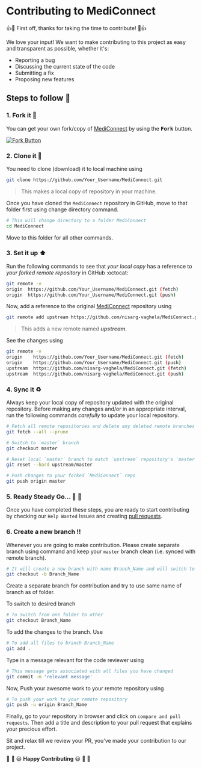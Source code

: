 # Contributing to MediConnect

:+1::tada: First off, thanks for taking the time to contribute! :tada::+1:

We love your input! We want to make contributing to this project as easy and transparent as possible, whether it's:

- Reporting a bug
- Discussing the current state of the code
- Submitting a fix
- Proposing new features

## Steps to follow :scroll:

### 1. Fork it :fork_and_knife:

You can get your own fork/copy of [MediConnect](https://github.com/nisarg-vaghela/MediConnect) by using the <kbd><b>Fork</b></kbd></a> button.

[![Fork Button](https://help.github.com/assets/images/help/repository/fork_button.jpg)](https://github.com/nisarg-vaghela/MediConnect)

### 2. Clone it :busts_in_silhouette:

You need to clone (download) it to local machine using

```sh
git clone https://github.com/Your_Username/MediConnect.git
```

> This makes a local copy of repository in your machine.

Once you have cloned the `MediConnect` repository in GitHub, move to that folder first using change directory command.

```sh
# This will change directory to a folder MediConnect
cd MediConnect
```

Move to this folder for all other commands.

### 3. Set it up :arrow_up:

Run the following commands to see that _your local copy_ has a reference to _your forked remote repository_ in GitHub :octocat:

```sh
git remote -v
origin  https://github.com/Your_Username/MediConnect.git (fetch)
origin  https://github.com/Your_Username/MediConnect.git (push)
```

Now, add a reference to the original [MediConnect](https://github.com/nisarg-vaghela/MediConnect) repository using

```sh
git remote add upstream https://github.com/nisarg-vaghela/MediConnect.git
```

> This adds a new remote named **_upstream_**.

See the changes using

```sh
git remote -v
origin    https://github.com/Your_Username/MediConnect.git (fetch)
origin    https://github.com/Your_Username/MediConnect.git (push)
upstream  https://github.com/nisarg-vaghela/MediConnect.git (fetch)
upstream  https://github.com/nisarg-vaghela/MediConnect.git (push)
```

### 4. Sync it :recycle:

Always keep your local copy of repository updated with the original repository.
Before making any changes and/or in an appropriate interval, run the following commands _carefully_ to update your local repository.

```sh
# Fetch all remote repositories and delete any deleted remote branches
git fetch --all --prune

# Switch to `master` branch
git checkout master

# Reset local `master` branch to match `upstream` repository's `master` branch
git reset --hard upstream/master

# Push changes to your forked `MediConnect` repo
git push origin master
```

### 5. Ready Steady Go... :turtle: :rabbit2:

Once you have completed these steps, you are ready to start contributing by checking our `Help Wanted` Issues and creating [pull requests](https://github.com/nisarg-vaghela/MediConnect/pulls).

### 6. Create a new branch :bangbang:

Whenever you are going to make contribution. Please create separate branch using command and keep your `master` branch clean (i.e. synced with remote branch).

```sh
# It will create a new branch with name Branch_Name and will switch to that branch.
git checkout -b Branch_Name
```

Create a separate branch for contribution and try to use same name of branch as of folder.

To switch to desired branch

```sh
# To switch from one folder to other
git checkout Branch_Name
```

To add the changes to the branch. Use

```sh
# To add all files to branch Branch_Name
git add .
```

Type in a message relevant for the code reviewer using

```sh
# This message gets associated with all files you have changed
git commit -m 'relevant message'
```

Now, Push your awesome work to your remote repository using

```sh
# To push your work to your remote repository
git push -u origin Branch_Name
```

Finally, go to your repository in browser and click on `compare and pull requests`.
Then add a title and description to your pull request that explains your precious effort.

Sit and relax till we review your PR, you've made your contribution to our project.

:tada: :confetti_ball: :smiley: **Happy Contributing** :smiley: :confetti_ball: :tada:
